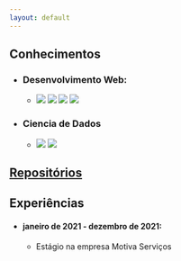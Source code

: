 ```yaml
---
layout: default
---
```


## Conhecimentos

- ### Desenvolvimento Web:
    - <img src="https://img.icons8.com/color/60/000000/html-5--v1.png"/> <img src="https://img.icons8.com/color/60/000000/css3.png"/> <img src="https://img.icons8.com/material-outlined/60/000000/django.png"/> <img src="https://img.icons8.com/color/60/000000/javascript--v1.png"/>


- ### Ciencia de Dados
    - <img src="https://img.icons8.com/color/60/000000/python--v1.png"/> <img src="https://img.icons8.com/ios-filled/60/000000/circled-r.png"/>


## [Repositórios](./another-page.html)


## Experiências

- #### janeiro de 2021 - dezembro de 2021: 
    - Estágio na empresa Motiva Serviços




    

    